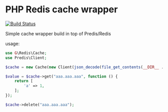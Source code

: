 PHP Redis cache wrapper
======
[![Build Status](https://travis-ci.org/gonzalo123/redisphpwrapper.svg?branch=master)](https://travis-ci.org/gonzalo123/redisphpwrapper)

Simple cache wrapper build in top of Predis/Redis

usage:
```php
use G\Redis\Cache;
use Predis\Client;

$cache = new Cache(new Client(json_decode(file_get_contents(__DIR__ . '/conf.json'), true)));

$value = $cache->get("aaa.aaa.aaa", function () {
    return [
        'a' => 1,
    ];
});

$cache->delete("aaa.aaa.aaa");
```